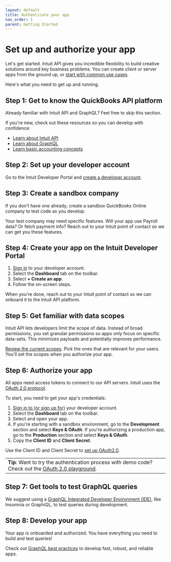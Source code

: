 ```yaml
---
layout: default
title: Authenticate your app
nav_order: 1
parent: Getting Started
---
```


# Set up and authorize your app

Let's get started. Intuit API gives you incredible flexibility to build creative solutions around key business problems. You can create client or server apps from the ground up, or [start with common use cases](../../use-cases/). 

Here's what you need to get up and running.

## Step 1: Get to know the QuickBooks API platform
Already familiar with Intuit API and GraphQL? Feel free to skip this section. 

If you're new, check out these resources so you can develop with confidence:

* [Learn about Intuit API](../../faq/graphql-vs-rest/)
* [Learn about GraphQL](../../graphql-concepts/)
* [Learn basic accounting concepts](https://developer.intuit.com/app/developer/qbo/docs/concepts)

## Step 2: Set up your developer account 

Go to the Intuit Developer Portal and [create a developer account](https://developer.intuit.com/app/developer/myapps). 

## Step 3: Create a sandbox  company

If you don't have one already, create a sandbox QuickBooks Online company to test code as you develop. 
 
Your test company may need specific features. Will your app use Payroll data? Or fetch payment info? Reach out to your Intuit point of contact so we can get you these features.

## Step 4: Create your app on the Intuit Developer Portal

1. [Sign in](https://developer.intuit.com/) to your developer account.
2. Select the **Dashboard** tab on the toolbar. 
3. Select **+ Create an app**. 
4. Follow the on-screen steps. 

When you're done, reach out to your Intuit point of contact so we can onboard it to the Intuit API platform.

## Step 5: Get familiar with data scopes

Intuit API lets developers limit the scope of data. Instead of broad permissions, you set granular permissions so apps only focus on specific data-sets. This minimizes payloads and potentially improves performance. 
 
[Review the current scopes](https://intuitdeveloper.github.io/intuit-api-docs/docs/getting-started/scopes/). Pick the ones that are relevant for your users. You'll set the scopes when you authorize your app.

## Step 6: Authorize your app
All apps need access tokens to connect to our API servers. Intuit uses the [OAuth 2.0 protocol](https://developer.intuit.com/app/developer/qbo/docs/develop/authentication-and-authorization/oauth-2.0). 

To start, you need to get your app's credentials: 
1. [Sign in to (or sign up for)](https://developer.intuit.com/) your developer account.
2. Select the **Dashboard** tab on the toolbar.
3. Select and open your app. 
4. If you're starting with a sandbox environment, go to the **Development** section and select **Keys & OAuth**. If you're authorizing a production app, go to the **Production** section and select **Keys & OAuth**.
5. Copy the **Client ID** and **Client Secret**. 

Use the Client ID and Client Secret to [set up OAuth2.0](https://developer.intuit.com/app/developer/qbo/docs/develop/authentication-and-authorization/oauth-2.0). 

<table>
<tr>
<td><Strong>Tip</strong>: Want to try the authentication process with demo code? Check out the <a href="https://developer.intuit.com/app/developer/qbo/docs/develop/authentication-and-authorization/oauth-2.0-playground">OAuth 2.0 playground</a>.
</td>
</tr>
</table>

## Step 7: Get tools to test GraphQL queries

We suggest using a [GraphQL Integrated Developer Environment (IDE)](https://intuitdeveloper.github.io/intuit-api-docs/docs/getting-started/graphql-ide/), like Insomnia or GraphiQL, to test queries during development.

## Step 8: Develop your app

Your app is onboarded and authorized. You have everything you need to build and test queries!

Check out [GraphQL best practices](../../faq/best-practices/) to develop fast, robust, and reliable apps.
